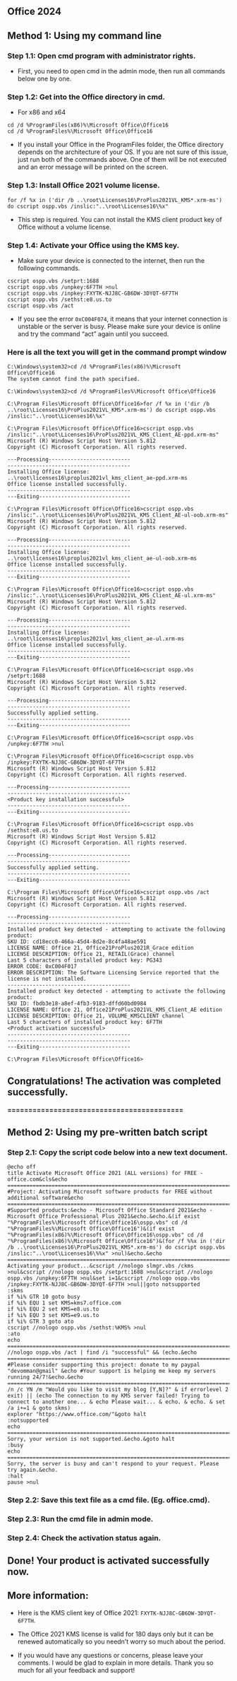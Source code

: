 ## Office 2024
## Method 1: Using my command line
### Step 1.1: Open cmd program with administrator rights.
- First, you need to open cmd in the admin mode, then run all commands below one by one.
### Step 1.2: Get into the Office directory in cmd.
- For x86 and x64 
```
cd /d %ProgramFiles(x86)%\Microsoft Office\Office16
cd /d %ProgramFiles%\Microsoft Office\Office16
```
- If you install your Office in the ProgramFiles folder, the Office directory depends on the architecture of your OS. If you are not sure of this issue, just run both of the commands above. One of them will be not executed and an error message will be printed on the screen.
### Step 1.3: Install Office 2021 volume license.
```
for /f %x in ('dir /b ..\root\Licenses16\ProPlus2021VL_KMS*.xrm-ms') do cscript ospp.vbs /inslic:"..\root\Licenses16\%x"
```
- This step is required. You can not install the KMS client product key of Office without a volume license.
### Step 1.4: Activate your Office using the KMS key.
- Make sure your device is connected to the internet, then run the following commands.
```
cscript ospp.vbs /setprt:1688
cscript ospp.vbs /unpkey:6F7TH >nul
cscript ospp.vbs /inpkey:FXYTK-NJJ8C-GB6DW-3DYQT-6F7TH
cscript ospp.vbs /sethst:e8.us.to
cscript ospp.vbs /act
```
- If you see the error `0xC004F074`, it means that your internet connection is unstable or the server is busy. Please make sure your device is online and try the command “act” again until you succeed.
### Here is all the text you will get in the command prompt window
```
C:\Windows\system32>cd /d %ProgramFiles(x86)%\Microsoft Office\Office16
The system cannot find the path specified.

C:\Windows\system32>cd /d %ProgramFiles%\Microsoft Office\Office16

C:\Program Files\Microsoft Office\Office16>for /f %x in ('dir /b ..\root\Licenses16\ProPlus2021VL_KMS*.xrm-ms') do cscript ospp.vbs /inslic:"..\root\Licenses16\%x"

C:\Program Files\Microsoft Office\Office16>cscript ospp.vbs /inslic:"..\root\Licenses16\ProPlus2021VL_KMS_Client_AE-ppd.xrm-ms"
Microsoft (R) Windows Script Host Version 5.812
Copyright (C) Microsoft Corporation. All rights reserved.

---Processing--------------------------
---------------------------------------
Installing Office license: ..\root\licenses16\proplus2021vl_kms_client_ae-ppd.xrm-ms
Office license installed successfully.
---------------------------------------
---Exiting-----------------------------

C:\Program Files\Microsoft Office\Office16>cscript ospp.vbs /inslic:"..\root\Licenses16\ProPlus2021VL_KMS_Client_AE-ul-oob.xrm-ms"
Microsoft (R) Windows Script Host Version 5.812
Copyright (C) Microsoft Corporation. All rights reserved.

---Processing--------------------------
---------------------------------------
Installing Office license: ..\root\licenses16\proplus2021vl_kms_client_ae-ul-oob.xrm-ms
Office license installed successfully.
---------------------------------------
---Exiting-----------------------------

C:\Program Files\Microsoft Office\Office16>cscript ospp.vbs /inslic:"..\root\Licenses16\ProPlus2021VL_KMS_Client_AE-ul.xrm-ms"
Microsoft (R) Windows Script Host Version 5.812
Copyright (C) Microsoft Corporation. All rights reserved.

---Processing--------------------------
---------------------------------------
Installing Office license: ..\root\licenses16\proplus2021vl_kms_client_ae-ul.xrm-ms
Office license installed successfully.
---------------------------------------
---Exiting-----------------------------

C:\Program Files\Microsoft Office\Office16>cscript ospp.vbs /setprt:1688
Microsoft (R) Windows Script Host Version 5.812
Copyright (C) Microsoft Corporation. All rights reserved.

---Processing--------------------------
---------------------------------------
Successfully applied setting.
---------------------------------------
---Exiting-----------------------------

C:\Program Files\Microsoft Office\Office16>cscript ospp.vbs /unpkey:6F7TH >nul

C:\Program Files\Microsoft Office\Office16>cscript ospp.vbs /inpkey:FXYTK-NJJ8C-GB6DW-3DYQT-6F7TH
Microsoft (R) Windows Script Host Version 5.812
Copyright (C) Microsoft Corporation. All rights reserved.

---Processing--------------------------
---------------------------------------
<Product key installation successful>
---------------------------------------
---Exiting-----------------------------

C:\Program Files\Microsoft Office\Office16>cscript ospp.vbs /sethst:e8.us.to
Microsoft (R) Windows Script Host Version 5.812
Copyright (C) Microsoft Corporation. All rights reserved.

---Processing--------------------------
---------------------------------------
Successfully applied setting.
---------------------------------------
---Exiting-----------------------------

C:\Program Files\Microsoft Office\Office16>cscript ospp.vbs /act
Microsoft (R) Windows Script Host Version 5.812
Copyright (C) Microsoft Corporation. All rights reserved.

---Processing--------------------------
---------------------------------------
Installed product key detected - attempting to activate the following product:
SKU ID: cd18ecc0-466a-45d4-8d2e-8c4fa48ae591
LICENSE NAME: Office 21, Office21ProPlus2021R_Grace edition
LICENSE DESCRIPTION: Office 21, RETAIL(Grace) channel
Last 5 characters of installed product key: PG343
ERROR CODE: 0xC004F017
ERROR DESCRIPTION: The Software Licensing Service reported that the license is not installed.
---------------------------------------
Installed product key detected - attempting to activate the following product:
SKU ID: fbdb3e18-a8ef-4fb3-9183-dffd60bd0984
LICENSE NAME: Office 21, Office21ProPlus2021VL_KMS_Client_AE edition
LICENSE DESCRIPTION: Office 21, VOLUME_KMSCLIENT channel
Last 5 characters of installed product key: 6F7TH
<Product activation successful>
---------------------------------------
---------------------------------------
---Exiting-----------------------------

C:\Program Files\Microsoft Office\Office16>
```
## Congratulations! The activation was completed successfully.
#### ==========================================

## Method 2: Using my pre-written batch script
### Step 2.1: Copy the script code below into a new text document.
```
@echo off
title Activate Microsoft Office 2021 (ALL versions) for FREE - office.com&cls&echo =====================================================================================&echo #Project: Activating Microsoft software products for FREE without additional software&echo =====================================================================================&echo.&echo #Supported products:&echo - Microsoft Office Standard 2021&echo - Microsoft Office Professional Plus 2021&echo.&echo.&(if exist "%ProgramFiles%\Microsoft Office\Office16\ospp.vbs" cd /d "%ProgramFiles%\Microsoft Office\Office16")&(if exist "%ProgramFiles(x86)%\Microsoft Office\Office16\ospp.vbs" cd /d "%ProgramFiles(x86)%\Microsoft Office\Office16")&(for /f %%x in ('dir /b ..\root\Licenses16\ProPlus2021VL_KMS*.xrm-ms') do cscript ospp.vbs /inslic:"..\root\Licenses16\%%x" >nul)&echo.&echo =====================================================================================&echo Activating your product...&cscript //nologo slmgr.vbs /ckms >nul&cscript //nologo ospp.vbs /setprt:1688 >nul&cscript //nologo ospp.vbs /unpkey:6F7TH >nul&set i=1&cscript //nologo ospp.vbs /inpkey:FXYTK-NJJ8C-GB6DW-3DYQT-6F7TH >nul||goto notsupported
:skms
if %i% GTR 10 goto busy
if %i% EQU 1 set KMS=kms7.office.com
if %i% EQU 2 set KMS=e8.us.to
if %i% EQU 3 set KMS=e9.us.to
if %i% GTR 3 goto ato
cscript //nologo ospp.vbs /sethst:%KMS% >nul
:ato
echo =====================================================================================&echo.&echo.&cscript //nologo ospp.vbs /act | find /i "successful" && (echo.&echo =====================================================================================&echo.&echo #Please consider supporting this project: donate to my paypal "devomman@gmail" &echo #Your support is helping me keep my servers running 24/7!&echo.&echo =====================================================================================&choice /n /c YN /m "Would you like to visit my blog [Y,N]?" & if errorlevel 2 exit) || (echo The connection to my KMS server failed! Trying to connect to another one... & echo Please wait... & echo. & echo. & set /a i+=1 & goto skms)
explorer "https://www.office.com/"&goto halt
:notsupported
echo =====================================================================================&echo.&echo Sorry, your version is not supported.&echo.&goto halt
:busy
echo =====================================================================================&echo.&echo Sorry, the server is busy and can't respond to your request. Please try again.&echo.
:halt
pause >nul
```
### Step 2.2: Save this text file as a cmd file. (Eg. office.cmd).
### Step 2.3: Run the cmd file in admin mode.
### Step 2.4: Check the activation status again.
## Done! Your product is activated successfully now.

## More information:

- Here is the KMS client key of Office 2021: ```FXYTK-NJJ8C-GB6DW-3DYQT-6F7TH```.
- The Office 2021 KMS license is valid for 180 days only but it can be renewed automatically so you needn’t worry so much about the period.

- If you would have any questions or concerns, please leave your comments. I would be glad to explain in more details. Thank you so much for all your feedback and support!
